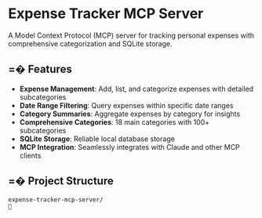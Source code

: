 # Expense Tracker MCP Server

A Model Context Protocol (MCP) server for tracking personal expenses with comprehensive categorization and SQLite storage.

## =� Features

- **Expense Management**: Add, list, and categorize expenses with detailed subcategories
- **Date Range Filtering**: Query expenses within specific date ranges
- **Category Summaries**: Aggregate expenses by category for insights
- **Comprehensive Categories**: 18 main categories with 100+ subcategories
- **SQLite Storage**: Reliable local database storage
- **MCP Integration**: Seamlessly integrates with Claude and other MCP clients

## =� Project Structure

```
expense-tracker-mcp-server/

